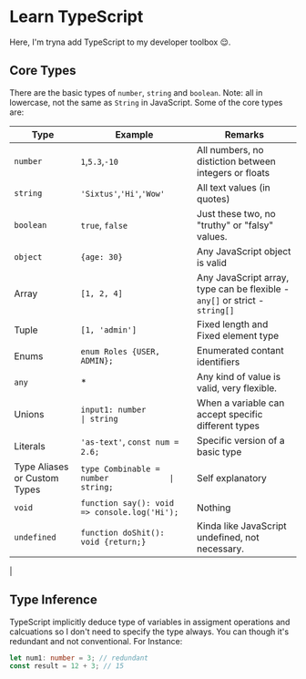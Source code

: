 # Learn TypeScript

Here, I'm tryna add TypeScript to my developer toolbox 😌.

## Core Types

There are the basic types of `number`, `string` and `boolean`. Note: all in lowercase, not the same as `String` in JavaScript.
Some of the core types are:

| Type                         | Example                                           | Remarks                                                                     |
| ---------------------------- | ------------------------------------------------- | --------------------------------------------------------------------------- |
| `number`                     | `1`,`5.3`,`-10`                                   | All numbers, no distiction between integers or floats                       |
| `string`                     | `'Sixtus'`,`'Hi'`,`'Wow'`                         | All text values (in quotes)                                                 |
| `boolean`                    | `true`, `false`                                   | Just these two, no "truthy" or "falsy" values.                              |
| `object`                     | `{age: 30}`                                       | Any JavaScript object is valid                                              |
| Array                        | `[1, 2, 4]`                                       | Any JavaScript array, type can be flexible - `any[]` or strict - `string[]` |
| Tuple                        | `[1, 'admin']`                                    | Fixed length and Fixed element type                                         |
| Enums                        | `enum Roles {USER, ADMIN};`                       | Enumerated contant identifiers                                              |
| `any`                        | \*                                                | Any kind of value is valid, very flexible.                                  |
| Unions                       | `input1: number            \| string`             | When a variable can accept specific different types                         |
| Literals                     | `'as-text'`, `const num = 2.6;`                   | Specific version of a basic type                                            |
| Type Aliases or Custom Types | `type Combinable = number             \| string;` | Self explanatory                                                            |
| `void`                       | `function say(): void => console.log('Hi');`      | Nothing                                                                     |
| `undefined`                  | `function doShit(): void {return;}`               | Kinda like JavaScript undefined, not necessary.                             |

|

## Type Inference

TypeScript implicitly deduce type of variables in assigment operations and calcuations so I don't need to specify the type always. You can though it's redundant and not conventional.
For Instance:

```ts
let num1: number = 3; // redundant
const result = 12 + 3; // 15
```

